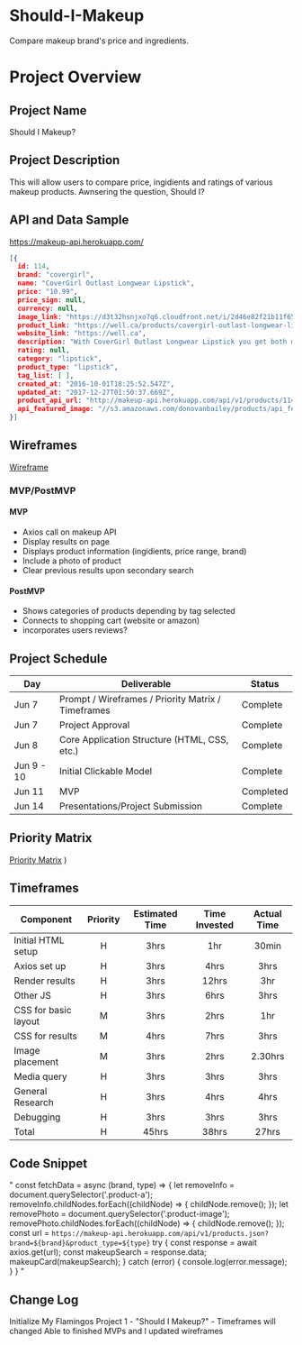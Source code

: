 # Should-I-Makeup
Compare makeup brand's price and ingredients. 

# Project Overview
## Project Name
Should I Makeup?

## Project Description
This will allow users to compare price, ingidients and ratings of various makeup products. Awnsering the question, Should I?

## API and Data Sample
https://makeup-api.herokuapp.com/

``` JSON
[{
  id: 114,
  brand: "covergirl",
  name: "CoverGirl Outlast Longwear Lipstick",
  price: "10.99",
  price_sign: null,
  currency: null,
  image_link: "https://d3t32hsnjxo7q6.cloudfront.net/i/2d46e82f21b11f658a4378abcbd1c31b_ra,w158,h184_pa,w158,h184.png",
  product_link: "https://well.ca/products/covergirl-outlast-longwear-lipstick_105803.html",
  website_link: "https://well.ca",
  description: "With CoverGirl Outlast Longwear Lipstick you get both moisture and colour! No need to choose!This long lasting lipstick doesn’t flake or crumble because it’s super-powered with moisture. It'll stays super fresh and super flexible all day, leaving you with a light weight but very pigmented lip look.",
  rating: null,
  category: "lipstick",
  product_type: "lipstick",
  tag_list: [ ],
  created_at: "2016-10-01T18:25:52.547Z",
  updated_at: "2017-12-27T01:50:37.669Z",
  product_api_url: "http://makeup-api.herokuapp.com/api/v1/products/114.json",
  api_featured_image: "//s3.amazonaws.com/donovanbailey/products/api_featured_images/ 000/000/114/original/open-uri20171223-4-fqgm96?1514062257",
}]
```
## Wireframes
[Wireframe](https://whimsical.com/should-i-makeup-7wViFUYb6k1dQjbrx27q1Z)

### MVP/PostMVP
#### MVP
- Axios call on makeup API
- Display results on page
- Displays product information (ingidients, price range, brand)
- Include a photo of product
- Clear previous results upon secondary search

#### PostMVP 
- Shows categories of products depending by tag selected
- Connects to shopping cart (website or amazon)
- incorporates users reviews?

## Project Schedule
|  Day | Deliverable | Status
|---|---| ---|
|Jun 7| Prompt / Wireframes / Priority Matrix / Timeframes | Complete
|Jun 7| Project Approval | Complete
|Jun 8 | Core Application Structure (HTML, CSS, etc.) | Complete
|Jun 9 - 10| Initial Clickable Model  | Complete
|Jun 11| MVP | Completed
|Jun 14| Presentations/Project Submission | Complete

## Priority Matrix
[Priority Matrix](https://user-images.githubusercontent.com/85313403/121119340-6e7e2400-c7e9-11eb-92ba-99bf293c39ee.png)
)

## Timeframes
| Component | Priority | Estimated Time | Time Invested | Actual Time |
| --- | :---: |  :---: | :---: | :---: |
| Initial HTML setup | H | 3hrs| 1hr | 30min  |
| Axios set up | H | 3hrs| 4hrs | 3hrs |
| Render results | H | 3hrs| 12hrs | 3hr |
| Other JS | H | 3hrs| 6hrs | 3hrs |
| CSS for basic layout | M | 3hrs| 2hrs | 1hr|
| CSS for results | M | 4hrs| 7hrs | 3hrs |
| Image placement | M | 3hrs| 2hrs | 2.30hrs |
| Media query | H | 3hrs| 3hrs | 3hrs |
| General Research | H | 3hrs| 4hrs | 4hrs |
| Debugging | H | 3hrs| 3hrs | 3hrs |
| Total | H | 45hrs| 38hrs | 27hrs |

## Code Snippet  

   " const fetchData = async (brand, type) => {
      let removeInfo = document.querySelector('.product-a');
      removeInfo.childNodes.forEach((childNode) => {
        childNode.remove();
      });
      let removePhoto = document.querySelector('.product-image');
      removePhoto.childNodes.forEach((childNode) => {
        childNode.remove();
      });
      const url = `https://makeup-api.herokuapp.com/api/v1/products.json?brand=${brand}&product_type=${type}`
      try {
        const response = await axios.get(url);
        const makeupSearch = response.data;
        makeupCard(makeupSearch);
      } catch (error) {
        console.log(error.message);
      }
    } "


## Change Log
Initialize My Flamingos Project 1  - "Should I Makeup?" - Timeframes will changed 
Able to finished MVPs and I updated wireframes